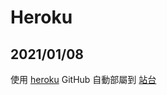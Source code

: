 # Heroku

## 2021/01/08

使用 [heroku](https://dashboard.heroku.com/) GitHub 自動部屬到 [站台](https://test-flask-web.herokuapp.com/)

